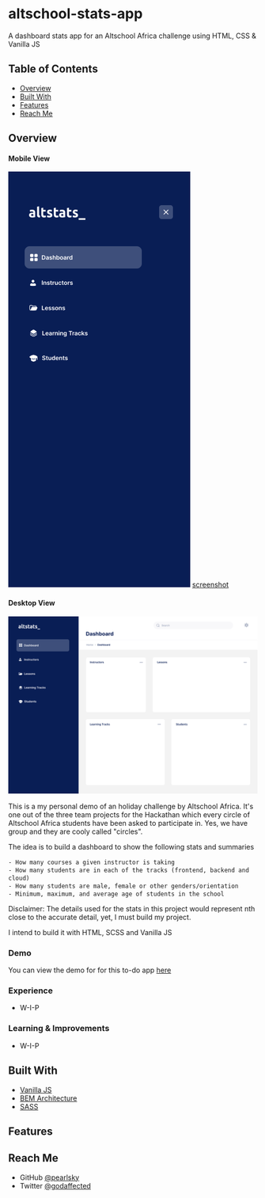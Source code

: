 # altschool-stats-app
A dashboard stats app for an Altschool Africa challenge using HTML, CSS & Vanilla JS

<!-- TABLE OF CONTENTS -->

## Table of Contents

- [Overview](#overview)
- [Built With](#built-with)
- [Features](#features)
- [Reach Me](#contact)

<!-- OVERVIEW -->

## Overview

#### Mobile View
![screenshot](design/mobile-nav.png) [screenshot](design/mobile-view.png)

#### Desktop View
![screenshot](design/1440-desktop.png)

This is a my personal demo of an holiday challenge by Altschool Africa. It's one out of the three team projects for the Hackathan which every circle of Altschool Africa students have been asked to participate in. Yes, we have group and they are cooly called "circles".

The idea is to build a dashboard to show the following stats and summaries

    - How many courses a given instructor is taking
    - How many students are in each of the tracks (frontend, backend and cloud)
    - How many students are male, female or other genders/orientation
    - Minimum, maximum, and average age of students in the school

Disclaimer: The details used for the stats in this project would represent nth close to the accurate detail, yet, I must build my project.

I intend to build it with HTML, SCSS and Vanilla JS

### Demo
You can view the demo for for this to-do app [here](https://#)

### Experience
- W-I-P

### Learning & Improvements
- W-I-P


## Built With

<!-- This section should list any major frameworks that you built your project using. Here are a few examples.-->
- [Vanilla JS](https://javascript.com/)
- [BEM Architecture](https://en.bem.info/)
- [SASS]()

## Features

<!-- List the features of your application or follow the template. Don't share the figma file here :) -->




## Reach Me

<!-- - Website [pearlsky.super.site](https://pearlsky.super.site) -->
- GitHub [@pearlsky](https://github.com/@pearlsky)
- Twitter [@godaffected](https://twitter.com/godaffected)
